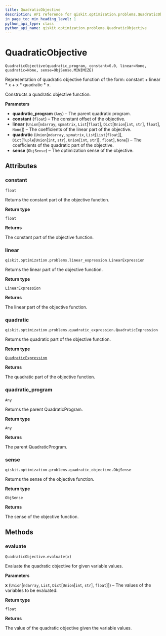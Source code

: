 ```yaml
---
title: QuadraticObjective
description: API reference for qiskit.optimization.problems.QuadraticObjective
in_page_toc_min_heading_level: 1
python_api_type: class
python_api_name: qiskit.optimization.problems.QuadraticObjective
---
```


# QuadraticObjective

<span id="qiskit.optimization.problems.QuadraticObjective" />

`QuadraticObjective(quadratic_program, constant=0.0, linear=None, quadratic=None, sense=ObjSense.MINIMIZE)`

Representation of quadratic objective function of the form: constant + linear \* x + x \* quadratic \* x.

Constructs a quadratic objective function.

**Parameters**

*   **quadratic\_program** (`Any`) – The parent quadratic program.
*   **constant** (`float`) – The constant offset of the objective.
*   **linear** (`Union`\[`ndarray`, `spmatrix`, `List`\[`float`], `Dict`\[`Union`\[`int`, `str`], `float`], `None`]) – The coefficients of the linear part of the objective.
*   **quadratic** (`Union`\[`ndarray`, `spmatrix`, `List`\[`List`\[`float`]], `Dict`\[`Tuple`\[`Union`\[`int`, `str`], `Union`\[`int`, `str`]], `float`], `None`]) – The coefficients of the quadratic part of the objective.
*   **sense** (`ObjSense`) – The optimization sense of the objective.

## Attributes

### constant

<span id="qiskit.optimization.problems.QuadraticObjective.constant" />

`float`

Returns the constant part of the objective function.

**Return type**

`float`

**Returns**

The constant part of the objective function.

### linear

<span id="qiskit.optimization.problems.QuadraticObjective.linear" />

`qiskit.optimization.problems.linear_expression.LinearExpression`

Returns the linear part of the objective function.

**Return type**

[`LinearExpression`](qiskit.optimization.problems.LinearExpression "qiskit.optimization.problems.linear_expression.LinearExpression")

**Returns**

The linear part of the objective function.

### quadratic

<span id="qiskit.optimization.problems.QuadraticObjective.quadratic" />

`qiskit.optimization.problems.quadratic_expression.QuadraticExpression`

Returns the quadratic part of the objective function.

**Return type**

[`QuadraticExpression`](qiskit.optimization.problems.QuadraticExpression "qiskit.optimization.problems.quadratic_expression.QuadraticExpression")

**Returns**

The quadratic part of the objective function.

### quadratic\_program

<span id="qiskit.optimization.problems.QuadraticObjective.quadratic_program" />

`Any`

Returns the parent QuadraticProgram.

**Return type**

`Any`

**Returns**

The parent QuadraticProgram.

### sense

<span id="qiskit.optimization.problems.QuadraticObjective.sense" />

`qiskit.optimization.problems.quadratic_objective.ObjSense`

Returns the sense of the objective function.

**Return type**

`ObjSense`

**Returns**

The sense of the objective function.

## Methods

### evaluate

<span id="qiskit.optimization.problems.QuadraticObjective.evaluate" />

`QuadraticObjective.evaluate(x)`

Evaluate the quadratic objective for given variable values.

**Parameters**

**x** (`Union`\[`ndarray`, `List`, `Dict`\[`Union`\[`int`, `str`], `float`]]) – The values of the variables to be evaluated.

**Return type**

`float`

**Returns**

The value of the quadratic objective given the variable values.


